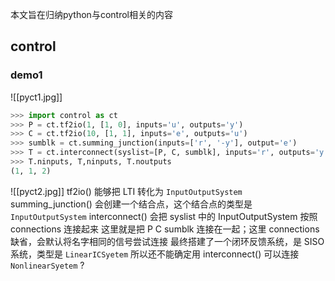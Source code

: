 本文旨在归纳python与control相关的内容

## control

### demo1
![[pyct1.jpg]]

```Python
>>> import control as ct
>>> P = ct.tf2io(1, [1, 0], inputs='u', outputs='y')
>>> C = ct.tf2io(10, [1, 1], inputs='e', outputs='u')
>>> sumblk = ct.summing_junction(inputs=['r', '-y'], output='e')
>>> T = ct.interconnect(syslist=[P, C, sumblk], inputs='r', outputs='y')
>>> T.ninputs, T,ninputs, T.noutputs
(1, 1, 2)
```
![[pyct2.jpg]]
tf2io() 能够把 LTI 转化为 `InputOutputSystem`
summing_junction() 会创建一个结合点，这个结合点的类型是 `InputOutputSystem`
interconnect() 会把 syslist 中的 InputOutputSystem 按照 connections 连接起来
这里就是把 P C sumblk 连接在一起；这里 connections 缺省，会默认将名字相同的信号尝试连接
最终搭建了一个闭环反馈系统，是 SISO 系统，类型是 `LinearICSyetem`
所以还不能确定用 interconnect() 可以连接 `NonlinearSyetem` ?

